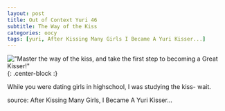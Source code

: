 ```yaml
---
layout: post
title: Out of Context Yuri 46
subtitle: The Way of the Kiss
categories: oocy
tags: [yuri, After Kissing Many Girls I Became A Yuri Kisser...]
---
```




!["Master the way of the kiss, and take the first step to becoming a Great Kisser!"](https://imgur.com/OLikiFp.png){: .center-block :}


While you were dating girls in highschool, I was studying the kiss- wait.


source: After Kissing Many Girls, I Became A Yuri Kisser...